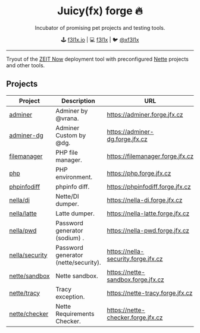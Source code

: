 <h1 align=center>Juicy(fx) forge 🔥</h1>

<p align=center>
Incubator of promising pet projects and testing tools.
</p>

<p align=center>
🕹 <a href="https://f3l1x.io">f3l1x.io</a> | 💻 <a href="https://github.com/f3l1x">f3l1x</a> | 🐦 <a href="https://twitter.com/xf3l1x">@xf3l1x</a>
</p>

-----

Tryout of the [ZEIT Now](https://zeit.co) deployment tool with preconfigured [Nette](https://nette.org) projects and other tools.

## Projects

| Project       | Description            | URL      |
|---------------|------------------------|----------|
| [adminer](adminer) | Adminer by @vrana. | https://adminer.forge.jfx.cz |
| [adminer-dg](adminer-dg) | Adminer Custom by @dg. | https://adminer-dg.forge.jfx.cz |
| [filemanager](filemanager) | PHP file manager. | https://filemanager.forge.jfx.cz |
| [php](php) | PHP environment. | https://php.forge.jfx.cz |
| [phpinfodiff](phpinfodiff) | phpinfo diff. | https://phpinfodiff.forge.jfx.cz |
| [nella/di](nella/di) | Nette/DI dumper. | https://nella-di.forge.jfx.cz |
| [nella/latte](nella/latte) | Latte dumper. | https://nella-latte.forge.jfx.cz |
| [nella/pwd](nella/pwd) | Password generator (sodium) . | https://nella-pwd.forge.jfx.cz |
| [nella/security](nella/security) | Password generator (nette/security). | https://nella-security.forge.jfx.cz |
| [nette/sandbox](nette/sandbox) | Nette sandbox. | https://nette-sandbox.forge.jfx.cz |
| [nette/tracy](nette/tracy) | Tracy exception. | https://nette-tracy.forge.jfx.cz |
| [nette/checker](nette/checker) | Nette Requirements Checker. | https://nette-checker.forge.jfx.cz |
